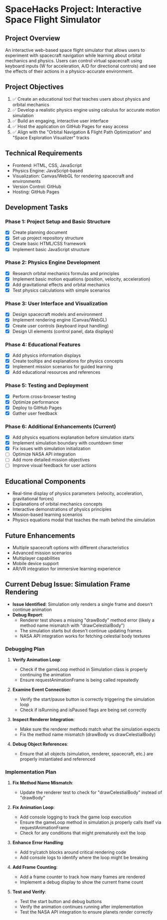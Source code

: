 # SpaceHacks Project: Interactive Space Flight Simulator

## Project Overview
An interactive web-based space flight simulator that allows users to experiment with spacecraft navigation while learning about orbital mechanics and physics. Users can control virtual spacecraft using keyboard inputs (W for acceleration, A/D for directional controls) and see the effects of their actions in a physics-accurate environment.

## Project Objectives
1. ✅ Create an educational tool that teaches users about physics and orbital mechanics
2. ✅ Develop a realistic physics engine using calculus for accurate motion simulation
3. ✅ Build an engaging, interactive user interface
4. ✅ Host the application on GitHub Pages for easy access
5. ✅ Align with the "Orbital Navigation & Flight Path Optimization" and "Space Exploration Visualizer" tracks

## Technical Requirements
- Frontend: HTML, CSS, JavaScript
- Physics Engine: JavaScript-based
- Visualization: Canvas/WebGL for rendering spacecraft and environments
- Version Control: GitHub
- Hosting: GitHub Pages

## Development Tasks

### Phase 1: Project Setup and Basic Structure
- [x] Create planning document
- [x] Set up project repository structure
- [x] Create basic HTML/CSS framework
- [x] Implement basic JavaScript structure

### Phase 2: Physics Engine Development
- [x] Research orbital mechanics formulas and principles
- [x] Implement basic motion equations (position, velocity, acceleration)
- [x] Add gravitational effects and orbital mechanics
- [x] Test physics calculations with simple scenarios

### Phase 3: User Interface and Visualization
- [x] Design spacecraft models and environment
- [x] Implement rendering engine (Canvas/WebGL)
- [x] Create user controls (keyboard input handling)
- [x] Design UI elements (control panel, data displays)

### Phase 4: Educational Features
- [x] Add physics information displays
- [x] Create tooltips and explanations for physics concepts
- [x] Implement mission scenarios for guided learning
- [x] Add educational resources and references

### Phase 5: Testing and Deployment
- [x] Perform cross-browser testing
- [x] Optimize performance
- [x] Deploy to GitHub Pages
- [x] Gather user feedback

### Phase 6: Additional Enhancements (Current)
- [x] Add physics equations explanation before simulation starts
- [x] Implement simulation boundary with countdown timer
- [x] Fix issues with simulation initialization
- [ ] Optimize NASA API integration
- [ ] Add more detailed mission objectives
- [ ] Improve visual feedback for user actions

## Educational Components
- Real-time display of physics parameters (velocity, acceleration, gravitational forces)
- Explanations of orbital mechanics concepts
- Interactive demonstrations of physics principles
- Mission-based learning scenarios
- Physics equations modal that teaches the math behind the simulation

## Future Enhancements
- Multiple spacecraft options with different characteristics
- Advanced mission scenarios
- Multiplayer capabilities
- Mobile device support
- AR/VR integration for immersive learning experience

## Current Debug Issue: Simulation Frame Rendering
- **Issue Identified**: Simulation only renders a single frame and doesn't continue animation
- **Debug Report**: 
  - Renderer test shows a missing "drawBody" method error (likely a method name mismatch with "drawCelestialBody")
  - The simulation starts but doesn't continue updating frames
  - NASA API integration works for fetching celestial body textures

### Debugging Plan
1. **Verify Animation Loop**:
   - Check if the gameLoop method in Simulation class is properly continuing the animation
   - Ensure requestAnimationFrame is being called repeatedly

2. **Examine Event Connection**:
   - Verify the start/pause button is correctly triggering the simulation loop
   - Check if isRunning and isPaused flags are being set correctly

3. **Inspect Renderer Integration**:
   - Make sure the renderer methods match what the simulation expects
   - Fix the method name mismatch (drawBody vs drawCelestialBody)

4. **Debug Object References**:
   - Ensure that all objects (simulation, renderer, spacecraft, etc.) are properly instantiated and referenced

### Implementation Plan
1. **Fix Method Name Mismatch**:
   - Update the renderer test to check for "drawCelestialBody" instead of "drawBody"

2. **Fix Animation Loop**:
   - Add console logging to track the game loop execution
   - Ensure the gameLoop method in simulation.js properly calls itself via requestAnimationFrame
   - Check for any conditions that might prematurely exit the loop

3. **Enhance Error Handling**:
   - Add try/catch blocks around critical rendering code
   - Add console logs to identify where the loop might be breaking

4. **Add Frame Counting**:
   - Add a frame counter to track how many frames are rendered
   - Implement a debug display to show the current frame count

5. **Test and Verify**:
   - Test the start button and debug buttons
   - Verify the animation continues running after implementation
   - Test the NASA API integration to ensure planets render correctly
